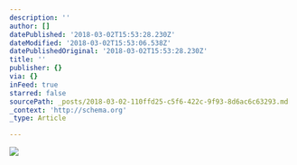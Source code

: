 ```yaml
---
description: ''
author: []
datePublished: '2018-03-02T15:53:28.230Z'
dateModified: '2018-03-02T15:53:06.538Z'
datePublishedOriginal: '2018-03-02T15:53:28.230Z'
title: ''
publisher: {}
via: {}
inFeed: true
starred: false
sourcePath: _posts/2018-03-02-110ffd25-c5f6-422c-9f93-8d6ac6c63293.md
_context: 'http://schema.org'
_type: Article

---
```

![](https://the-grid-user-content.s3-us-west-2.amazonaws.com/972f68a8-2162-437c-9640-7c729e6dc648.jpg)